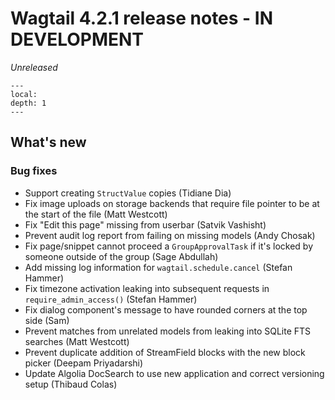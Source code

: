 # Wagtail 4.2.1 release notes - IN DEVELOPMENT

_Unreleased_

```{contents}
---
local:
depth: 1
---
```

## What's new

### Bug fixes

 * Support creating `StructValue` copies (Tidiane Dia)
 * Fix image uploads on storage backends that require file pointer to be at the start of the file (Matt Westcott)
 * Fix "Edit this page" missing from userbar (Satvik Vashisht)
 * Prevent audit log report from failing on missing models (Andy Chosak)
 * Fix page/snippet cannot proceed a `GroupApprovalTask` if it's locked by someone outside of the group (Sage Abdullah)
 * Add missing log information for `wagtail.schedule.cancel` (Stefan Hammer)
 * Fix timezone activation leaking into subsequent requests in `require_admin_access()` (Stefan Hammer)
 * Fix dialog component's message to have rounded corners at the top side (Sam)
 * Prevent matches from unrelated models from leaking into SQLite FTS searches (Matt Westcott)
 * Prevent duplicate addition of StreamField blocks with the new block picker (Deepam Priyadarshi)
 * Update Algolia DocSearch to use new application and correct versioning setup (Thibaud Colas)
